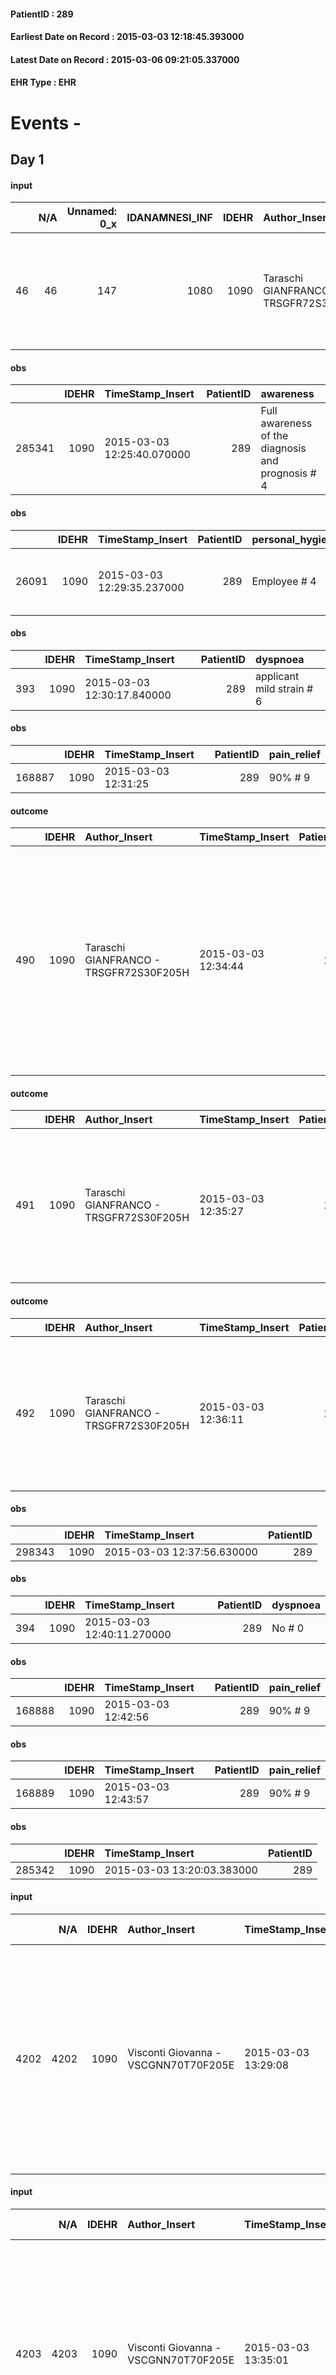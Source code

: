 
#### PatientID : 289
#### Earliest Date on Record : 2015-03-03 12:18:45.393000
#### Latest Date on Record : 2015-03-06 09:21:05.337000
#### EHR Type : EHR

# Events - 

## Day 1

#### input
|    |    N/A |   Unnamed: 0_x |   IDANAMNESI_INF |   IDEHR | Author_Insert                          | TimeStamp_Insert           | EHRType   |   PatientID |   IDDigitalSignDocument |   Non_Rilevabile_x | Note_Non_Rilevabile_x   | nutritional   | cognitivo_percettivo                                     | sonno_riposo           | perc_salute                                                                                                | rapporti_fam   | persone_vicine   | Caregiver   | Religion     |
|---:|-------:|---------------:|-----------------:|--------:|:---------------------------------------|:---------------------------|:----------|------------:|------------------------:|-------------------:|:------------------------|:--------------|:---------------------------------------------------------|:-----------------------|:-----------------------------------------------------------------------------------------------------------|:---------------|:-----------------|:------------|:-------------|
| 46 |     46 |            147 |             1080 |    1090 | Taraschi GIANFRANCO - TRSGFR72S30F205H | 2015-03-03 12:18:45.393000 | EHR       |         289 |                   28140 |                  0 | NR                      | hiccups # 2   | uncontrolled pain # 0, # 1 confusion, disorientation # 2 | daytime sleepiness # 1 | perdit√ † performance # 0; perdit√ † weight # 1; increase dell'affaticabilit√ † # 2; # 3 increase asthenia | is # 0         | N/A              | spouse      | Catholic # 0 |

#### obs
|        |   IDEHR | TimeStamp_Insert           |   PatientID | awareness                                         |
|-------:|--------:|:---------------------------|------------:|:--------------------------------------------------|
| 285341 |    1090 | 2015-03-03 12:25:40.070000 |         289 | Full awareness of the diagnosis and prognosis # 4 |

#### obs
|       |   IDEHR | TimeStamp_Insert           |   PatientID | personal_hygiene   | motor_performance                                                                       | diet       | feces_elimination   |
|------:|--------:|:---------------------------|------------:|:-------------------|:----------------------------------------------------------------------------------------|:-----------|:--------------------|
| 26091 |    1090 | 2015-03-03 12:29:35.237000 |         289 | Employee # 4       | 20% - Patient with serious impairment of organ functions, one or irreversible pi√π # 02 | Absent # 4 | Employee # 4        |

#### obs
|     |   IDEHR | TimeStamp_Insert           |   PatientID | dyspnoea                  |
|----:|--------:|:---------------------------|------------:|:--------------------------|
| 393 |    1090 | 2015-03-03 12:30:17.840000 |         289 | applicant mild strain # 6 |

#### obs
|        |   IDEHR | TimeStamp_Insert    |   PatientID | pain_relief   |
|-------:|--------:|:--------------------|------------:|:--------------|
| 168887 |    1090 | 2015-03-03 12:31:25 |         289 | 90% # 9       |

#### outcome
|     |   IDEHR | Author_Insert                          | TimeStamp_Insert    |   PatientID |   IDDigitalSignDocument |   IDPAI_VIDAS | opt_problem                         |   opt_problem_num | opt_obiettivo                                                                                                                                                                              |   opt_obiettivo_num | opt_stato_problema   |   opt_stato_problema_num | opt_interventi                                                                                                                                                                                                      |   opt_interventi_num |
|----:|--------:|:---------------------------------------|:--------------------|------------:|------------------------:|--------------:|:------------------------------------|------------------:|:-------------------------------------------------------------------------------------------------------------------------------------------------------------------------------------------|--------------------:|:---------------------|-------------------------:|:--------------------------------------------------------------------------------------------------------------------------------------------------------------------------------------------------------------------|---------------------:|
| 490 |    1090 | Taraschi GIANFRANCO - TRSGFR72S30F205H | 2015-03-03 12:34:44 |         289 |                   28156 |          1494 | Deficit in the care of s√® # 25 = 0 |                 4 | Maintain dignity ¬ † of the patient, where possible, helping him to accept their own limitations, considering himself realistic and objective (eating, bathing, dressing, delete) # 42 = 0 |                   4 | Open Problem # 1     |                        1 | PAI Implementation - Ensuring the right privacy # 182 = 0; Counseling - Encourage to express feelings about the care deficit s # 184 = 0; PAI Implementation - completely replace the activity † everyday # 183 = 0 |                    4 |

#### outcome
|     |   IDEHR | Author_Insert                          | TimeStamp_Insert    |   PatientID |   IDDigitalSignDocument |   IDPAI_VIDAS | opt_problem                    |   opt_problem_num | opt_obiettivo                |   opt_obiettivo_num | opt_stato_problema   |   opt_stato_problema_num | opt_interventi                                                                                                                                           |   opt_interventi_num |
|----:|--------:|:---------------------------------------|:--------------------|------------:|------------------------:|--------------:|:-------------------------------|------------------:|:-----------------------------|--------------------:|:---------------------|-------------------------:|:---------------------------------------------------------------------------------------------------------------------------------------------------------|---------------------:|
| 491 |    1090 | Taraschi GIANFRANCO - TRSGFR72S30F205H | 2015-03-03 12:35:27 |         289 |                   28157 |          1495 | Abnormal neurological # 30 = 0 |                 4 | Palliative sedation # 60 = 0 |                   4 | Open Problem # 1     |                        1 | PAI Implementation - properly I administer the drugs as prescription # 490 = 0; PAI Implementation - To evaluate the efficacy of drug delivery # 491 = 0 |                    4 |

#### outcome
|     |   IDEHR | Author_Insert                          | TimeStamp_Insert    |   PatientID |   IDDigitalSignDocument |   IDPAI_VIDAS | opt_problem                                                      |   opt_problem_num | opt_obiettivo                                                           |   opt_obiettivo_num | opt_stato_problema   |   opt_stato_problema_num | opt_interventi                                                                                                                             |   opt_interventi_num |
|----:|--------:|:---------------------------------------|:--------------------|------------:|------------------------:|--------------:|:-----------------------------------------------------------------|------------------:|:------------------------------------------------------------------------|--------------------:|:---------------------|-------------------------:|:-------------------------------------------------------------------------------------------------------------------------------------------|---------------------:|
| 492 |    1090 | Taraschi GIANFRANCO - TRSGFR72S30F205H | 2015-03-03 12:36:11 |         289 |                   28158 |          1496 | Impaired mobility † ¬ / limitation of physical movement # 27 = 0 |                 4 | Minimize possibilities ¬ † injury. If present, maintaining QoL # 47 = 0 |                   4 | Open Problem # 1     |                        1 | PAI Implementation - Avoid flawed positions # 294 = 0; PAI Implementation - Medicare / the wound / skin as the internal protocol # 298 = 0 |                    4 |

#### obs
|        |   IDEHR | TimeStamp_Insert           |   PatientID |
|-------:|--------:|:---------------------------|------------:|
| 298343 |    1090 | 2015-03-03 12:37:56.630000 |         289 |

#### obs
|     |   IDEHR | TimeStamp_Insert           |   PatientID | dyspnoea   |
|----:|--------:|:---------------------------|------------:|:-----------|
| 394 |    1090 | 2015-03-03 12:40:11.270000 |         289 | No # 0     |

#### obs
|        |   IDEHR | TimeStamp_Insert    |   PatientID | pain_relief   |
|-------:|--------:|:--------------------|------------:|:--------------|
| 168888 |    1090 | 2015-03-03 12:42:56 |         289 | 90% # 9       |

#### obs
|        |   IDEHR | TimeStamp_Insert    |   PatientID | pain_relief   |
|-------:|--------:|:--------------------|------------:|:--------------|
| 168889 |    1090 | 2015-03-03 12:43:57 |         289 | 90% # 9       |

#### obs
|        |   IDEHR | TimeStamp_Insert           |   PatientID |
|-------:|--------:|:---------------------------|------------:|
| 285342 |    1090 | 2015-03-03 13:20:03.383000 |         289 |

#### input
|      |    N/A |   IDEHR | Author_Insert                        | TimeStamp_Insert    | EHRType   |   PatientID |   IDDigitalSignDocument | persone_vicine   |   Unnamed: 0_y |   IDANAMNESI_MED |   Non_Rilevabile_y | Note_Non_Rilevabile_y   | diagnosis                                                                                                                                                                                                                            |
|-----:|-------:|--------:|:-------------------------------------|:--------------------|:----------|------------:|------------------------:|:-----------------|---------------:|-----------------:|-------------------:|:------------------------|:-------------------------------------------------------------------------------------------------------------------------------------------------------------------------------------------------------------------------------------|
| 4202 |   4202 |    1090 | Visconti Giovanna - VSCGNN70T70F205E | 2015-03-03 13:29:08 | EHR       |         289 |                   28186 | N/A              |            307 |             1129 |                  0 | NR                      | Nell 'October 2013 diagnosis of adenocarcinoma of the rectosigmoid junction with liver secondarismi subjected to Rt, ch, colostomy packaging and subsequent CT. Progression lung, bladder infiltration, secondarismo sacral wing sx. |

#### input
|      |    N/A |   IDEHR | Author_Insert                        | TimeStamp_Insert    | EHRType   |   PatientID |   IDDigitalSignDocument | persone_vicine   |   Unnamed: 0_y |   IDANAMNESI_MED |   Non_Rilevabile_y | Note_Non_Rilevabile_y   | diagnosis                                                                                                                                                                                                                            |
|-----:|-------:|--------:|:-------------------------------------|:--------------------|:----------|------------:|------------------------:|:-----------------|---------------:|-----------------:|-------------------:|:------------------------|:-------------------------------------------------------------------------------------------------------------------------------------------------------------------------------------------------------------------------------------|
| 4203 |   4203 |    1090 | Visconti Giovanna - VSCGNN70T70F205E | 2015-03-03 13:35:01 | EHR       |         289 |                   28188 | N/A              |            310 |             1130 |                  0 | NR                      | Nell 'October 2013 diagnosis of adenocarcinoma of the rectosigmoid junction with liver secondarismi subjected to Rt, ch, colostomy packaging and subsequent CT. Progression lung, bladder infiltration, secondarismo sacral wing sx. |

#### obs
|       |   IDEHR | TimeStamp_Insert           |   PatientID | opt_cooperation   | opt_care_giver   | asthenia   | dyspnoea    | motor_performance              | body_temp    |
|------:|--------:|:---------------------------|------------:|:------------------|:-----------------|:-----------|:------------|:-------------------------------|:-------------|
| 71473 |    1090 | 2015-03-03 18:14:32.150000 |         289 | uncooperative # 1 | This # 0         | Severe # 2 | at rest # 0 | bedridden, nontransferable # 5 | Apyrexia # 1 |

#### obs
|        |   IDEHR | TimeStamp_Insert    |   PatientID |
|-------:|--------:|:--------------------|------------:|
| 126149 |    1090 | 2015-03-03 18:15:25 |         289 |

#### obs
|       |   IDEHR | TimeStamp_Insert           |   PatientID | personal_hygiene   | motor_performance                                                                       | diet       | feces_elimination   |
|------:|--------:|:---------------------------|------------:|:-------------------|:----------------------------------------------------------------------------------------|:-----------|:--------------------|
| 26115 |    1090 | 2015-03-03 22:16:28.790000 |         289 | Employee # 4       | 20% - Patient with serious impairment of organ functions, one or irreversible pi√π # 02 | Absent # 4 | Employee # 4        |

#### obs
|        |   IDEHR | TimeStamp_Insert    |   PatientID | pain_relief   |
|-------:|--------:|:--------------------|------------:|:--------------|
| 168905 |    1090 | 2015-03-03 22:17:23 |         289 | 90% # 9       |

#### obs
|       |   IDEHR | TimeStamp_Insert           |   PatientID | mobility     | motor_performance                                                                       |
|------:|--------:|:---------------------------|------------:|:-------------|:----------------------------------------------------------------------------------------|
| 26120 |    1090 | 2015-03-04 01:54:06.150000 |         289 | Employee # 4 | 20% - Patient with serious impairment of organ functions, one or irreversible pi√π # 02 |

#### obs
|        |   IDEHR | TimeStamp_Insert    |   PatientID | pain_relief              |
|-------:|--------:|:--------------------|------------:|:-------------------------|
| 168909 |    1090 | 2015-03-04 01:55:22 |         289 | 100% - Total Relief # 10 |

#### obs
|       |   IDEHR | TimeStamp_Insert           |   PatientID | opt_cooperation   | opt_care_giver   | asthenia   | dyspnoea    | motor_performance              | body_temp    |
|------:|--------:|:---------------------------|------------:|:------------------|:-----------------|:-----------|:------------|:-------------------------------|:-------------|
| 71490 |    1090 | 2015-03-04 06:34:05.213000 |         289 | uncooperative # 1 | This # 0         | Severe # 2 | at rest # 0 | bedridden, nontransferable # 5 | Apyrexia # 1 |

#### obs
|        |   IDEHR | TimeStamp_Insert    |   PatientID |
|-------:|--------:|:--------------------|------------:|
| 126161 |    1090 | 2015-03-04 06:34:23 |         289 |

#### obs
|       |   IDEHR | TimeStamp_Insert           |   PatientID | personal_hygiene   | motor_performance                                                                       | diet       | feces_elimination   |
|------:|--------:|:---------------------------|------------:|:-------------------|:----------------------------------------------------------------------------------------|:-----------|:--------------------|
| 26136 |    1090 | 2015-03-04 10:45:13.173000 |         289 | Employee # 4       | 20% - Patient with serious impairment of organ functions, one or irreversible pi√π # 02 | Absent # 4 | Employee # 4        |

#### obs
|        |   IDEHR | TimeStamp_Insert    |   PatientID | pain_relief   |
|-------:|--------:|:--------------------|------------:|:--------------|
| 168923 |    1090 | 2015-03-04 10:50:59 |         289 | 90% # 9       |

#### obs
|     |   IDEHR | TimeStamp_Insert           |   PatientID | asthenia   | cachexia     | body_temp   |
|----:|--------:|:---------------------------|------------:|:-----------|:-------------|:------------|
| 402 |    1090 | 2015-03-04 11:57:11.920000 |         289 | Severe # 3 | cachexia # 0 | Fever # 1   |

#### obs
|       |   IDEHR | TimeStamp_Insert           |   PatientID | opt_cooperation   | opt_care_giver   | asthenia   | dyspnoea    | motor_performance              | body_temp    |
|------:|--------:|:---------------------------|------------:|:------------------|:-----------------|:-----------|:------------|:-------------------------------|:-------------|
| 71502 |    1090 | 2015-03-04 11:58:15.263000 |         289 | uncooperative # 1 | This # 0         | Severe # 2 | at rest # 0 | bedridden, nontransferable # 5 | Apyrexia # 1 |

#### obs
|        |   IDEHR | TimeStamp_Insert    |   PatientID |
|-------:|--------:|:--------------------|------------:|
| 126170 |    1090 | 2015-03-04 11:58:57 |         289 |


## Day 2

#### input
|       |    N/A |   IDEHR | Author_Insert                        | TimeStamp_Insert    | EHRType   |   PatientID |   IDDigitalSignDocument | persone_vicine   |   Unnamed: 0_x.2 |   IDDIAGNOSI_CROSSOU |   Non_Rilevabile_x.2 | ds_ICD                               |
|------:|-------:|--------:|:-------------------------------------|:--------------------|:----------|------------:|------------------------:|:-----------------|-----------------:|---------------------:|---------------------:|:-------------------------------------|
| 12774 |  12774 |    1090 | Calamida Fabrizio - CLMFRZ71S19F205R | 2015-03-04 12:30:15 | EHR       |         289 |                   28760 | N/A              |              559 |                  559 |                    0 | V667 Trattamento per cure palliative |

#### input
|       |    N/A |   IDEHR | Author_Insert                        | TimeStamp_Insert    | EHRType   |   PatientID |   IDDigitalSignDocument | persone_vicine   |   Unnamed: 0_x.2 |   IDDIAGNOSI_CROSSOU |   Non_Rilevabile_x.2 | ds_ICD                        |
|------:|-------:|--------:|:-------------------------------------|:--------------------|:----------|------------:|------------------------:|:-----------------|-----------------:|---------------------:|---------------------:|:------------------------------|
| 12778 |  12778 |    1090 | Calamida Fabrizio - CLMFRZ71S19F205R | 2015-03-04 12:31:40 | EHR       |         289 |                   28764 | N/A              |              563 |                  563 |                    0 | 1533 Tumori maligni del sigma |

#### input
|       |    N/A |   IDEHR | Author_Insert                        | TimeStamp_Insert    | EHRType   |   PatientID |   IDDigitalSignDocument | persone_vicine   |   Unnamed: 0_x.2 |   IDDIAGNOSI_CROSSOU |   Non_Rilevabile_x.2 | ds_ICD                                                                 |
|------:|-------:|--------:|:-------------------------------------|:--------------------|:----------|------------:|------------------------:|:-----------------|-----------------:|---------------------:|---------------------:|:-----------------------------------------------------------------------|
| 12780 |  12780 |    1090 | Calamida Fabrizio - CLMFRZ71S19F205R | 2015-03-04 12:31:58 | EHR       |         289 |                   28766 | N/A              |              565 |                  565 |                    0 | 1977 Tumori maligni secondari del fegato, specificati come metastatici |

#### input
|       |    N/A |   IDEHR | Author_Insert                        | TimeStamp_Insert    | EHRType   |   PatientID |   IDDigitalSignDocument | persone_vicine   |   Unnamed: 0_x.2 |   IDDIAGNOSI_CROSSOU |   Non_Rilevabile_x.2 | ds_ICD                                    |
|------:|-------:|--------:|:-------------------------------------|:--------------------|:----------|------------:|------------------------:|:-----------------|-----------------:|---------------------:|---------------------:|:------------------------------------------|
| 12781 |  12781 |    1090 | Calamida Fabrizio - CLMFRZ71S19F205R | 2015-03-04 12:32:17 | EHR       |         289 |                   28767 | N/A              |              566 |                  566 |                    0 | 1970 Tumori maligni secondari del polmone |

#### input
|       |    N/A |   IDEHR | Author_Insert                        | TimeStamp_Insert    | EHRType   |   PatientID |   IDDigitalSignDocument | persone_vicine   |   Unnamed: 0_x.2 |   IDDIAGNOSI_CROSSOU |   Non_Rilevabile_x.2 | ds_ICD                                                |
|------:|-------:|--------:|:-------------------------------------|:--------------------|:----------|------------:|------------------------:|:-----------------|-----------------:|---------------------:|---------------------:|:------------------------------------------------------|
| 12782 |  12782 |    1090 | Calamida Fabrizio - CLMFRZ71S19F205R | 2015-03-04 12:32:40 | EHR       |         289 |                   28768 | N/A              |              567 |                  567 |                    0 | 1985 Tumori maligni secondari di osso e midollo osseo |

#### input
|       |    N/A |   IDEHR | Author_Insert                        | TimeStamp_Insert    | EHRType   |   PatientID |   IDDigitalSignDocument | persone_vicine   |   Unnamed: 0_x.2 |   IDDIAGNOSI_CROSSOU |   Non_Rilevabile_x.2 | ds_ICD                                                |
|------:|-------:|--------:|:-------------------------------------|:--------------------|:----------|------------:|------------------------:|:-----------------|-----------------:|---------------------:|---------------------:|:------------------------------------------------------|
| 12783 |  12783 |    1090 | Calamida Fabrizio - CLMFRZ71S19F205R | 2015-03-04 12:34:30 | EHR       |         289 |                   28770 | N/A              |              568 |                  568 |                    0 | 1981 Tumori maligni secondari di altri organi urinari |

#### obs
|        |   IDEHR | TimeStamp_Insert    |   PatientID |
|-------:|--------:|:--------------------|------------:|
| 126182 |    1090 | 2015-03-04 17:24:09 |         289 |

#### obs
|       |   IDEHR | TimeStamp_Insert           |   PatientID | chk_ausili_presidi   | opt_care_giver   | dyspnoea    | body_temp   | agitation_behavior_freq   |
|------:|--------:|:---------------------------|------------:|:---------------------|:-----------------|:------------|:------------|:--------------------------|
| 71516 |    1090 | 2015-03-04 17:41:35.793000 |         289 | urinary catheter # 3 | This # 0         | at rest # 0 | Fever # 0   | quiet # 0                 |

#### obs
|       |   IDEHR | TimeStamp_Insert           |   PatientID | personal_hygiene   | motor_performance        | body_temp   | diet       | feces_elimination   |
|------:|--------:|:---------------------------|------------:|:-------------------|:-------------------------|:------------|:-----------|:--------------------|
| 26165 |    1090 | 2015-03-04 18:47:26.357000 |         289 | Employee # 4       | 10% - Patient dying # 01 | Fever # 1   | Absent # 4 | Employee # 4        |

#### obs
|        |   IDEHR | TimeStamp_Insert    |   PatientID | pain_relief              |
|-------:|--------:|:--------------------|------------:|:-------------------------|
| 168945 |    1090 | 2015-03-04 18:48:05 |         289 | 100% - Total Relief # 10 |

#### obs
|       |   IDEHR | TimeStamp_Insert           |   PatientID | chk_ausili_presidi   | opt_care_giver   | dyspnoea    | body_temp   | agitation_behavior_freq   |
|------:|--------:|:---------------------------|------------:|:---------------------|:-----------------|:------------|:------------|:--------------------------|
| 71523 |    1090 | 2015-03-04 20:40:26.830000 |         289 | urinary catheter # 3 | This # 0         | at rest # 0 | Fever # 0   | quiet # 0                 |

#### obs
|       |   IDEHR | TimeStamp_Insert           |   PatientID | personal_hygiene   | motor_performance        | diet       | feces_elimination   |
|------:|--------:|:---------------------------|------------:|:-------------------|:-------------------------|:-----------|:--------------------|
| 26179 |    1090 | 2015-03-05 05:17:12.140000 |         289 | Employee # 4       | 10% - Patient dying # 01 | Absent # 4 | Employee # 4        |

#### obs
|        |   IDEHR | TimeStamp_Insert    |   PatientID | pain_relief              |
|-------:|--------:|:--------------------|------------:|:-------------------------|
| 168953 |    1090 | 2015-03-05 05:18:09 |         289 | 100% - Total Relief # 10 |

#### obs
|       |   IDEHR | TimeStamp_Insert           |   PatientID | chk_ausili_presidi   | dyspnoea    |
|------:|--------:|:---------------------------|------------:|:---------------------|:------------|
| 71532 |    1090 | 2015-03-05 06:24:31.663000 |         289 | urinary catheter # 3 | at rest # 0 |

#### obs
|        |   IDEHR | TimeStamp_Insert    |   PatientID |
|-------:|--------:|:--------------------|------------:|
| 126194 |    1090 | 2015-03-05 06:25:01 |         289 |


## Day 3

#### obs
|       |   IDEHR | TimeStamp_Insert           |   PatientID | chk_ausili_presidi      | chk_ausili_incont       | opt_care_giver   | cachexia     | dyspnoea    | motor_performance              | agitation_behavior_freq   | diet       |
|------:|--------:|:---------------------------|------------:|:------------------------|:------------------------|:-----------------|:-------------|:------------|:-------------------------------|:--------------------------|:-----------|
| 71546 |    1090 | 2015-03-05 12:32:31.263000 |         289 | disposable sleepers # 1 | disposable sleepers # 1 | This # 0         | cachexia # 0 | at rest # 0 | bedridden, nontransferable # 5 | quiet # 0                 | absent # 4 |

#### obs
|        |   IDEHR | TimeStamp_Insert    |   PatientID |
|-------:|--------:|:--------------------|------------:|
| 126204 |    1090 | 2015-03-05 12:33:10 |         289 |

#### obs
|       |   IDEHR | TimeStamp_Insert           |   PatientID | personal_hygiene   | motor_performance        | body_temp   | diet       | feces_elimination   |
|------:|--------:|:---------------------------|------------:|:-------------------|:-------------------------|:------------|:-----------|:--------------------|
| 26190 |    1090 | 2015-03-05 13:21:46.070000 |         289 | Employee # 4       | 10% - Patient dying # 01 | Fever # 1   | Absent # 4 | Employee # 4        |

#### obs
|        |   IDEHR | TimeStamp_Insert    |   PatientID | pain_relief              |
|-------:|--------:|:--------------------|------------:|:-------------------------|
| 168965 |    1090 | 2015-03-05 14:38:27 |         289 | 100% - Total Relief # 10 |

#### obs
|        |   IDEHR | TimeStamp_Insert    |   PatientID |
|-------:|--------:|:--------------------|------------:|
| 126215 |    1090 | 2015-03-05 15:54:12 |         289 |

#### obs
|       |   IDEHR | TimeStamp_Insert           |   PatientID | cachexia     | dyspnoea    | body_temp   | diet       |
|------:|--------:|:---------------------------|------------:|:-------------|:------------|:------------|:-----------|
| 71558 |    1090 | 2015-03-05 15:55:49.953000 |         289 | cachexia # 0 | at rest # 0 | Fever # 0   | absent # 4 |

#### obs
|       |   IDEHR | TimeStamp_Insert           |   PatientID | personal_hygiene   | urine_elimination   | mobility   | hemorrhagic_manifestation   | speech   | cough   | nausea   | memory_deficit   | cognitive_deficit   | asthenia   | cachexia   | dyspnoea   | motor_performance   | body_temp   | mood   | diet   | cognitive_state   | feces_elimination   | consumption_help   |
|------:|--------:|:---------------------------|------------:|:-------------------|:--------------------|:-----------|:----------------------------|:---------|:--------|:---------|:-----------------|:--------------------|:-----------|:-----------|:-----------|:--------------------|:------------|:-------|:-------|:------------------|:--------------------|:-------------------|
| 26204 |    1090 | 2015-03-05 18:37:47.803000 |         289 | NR                 | NR                  | NR         | NR                          | NR       | NR      | NR       | NR               | NR                  | NR         | NR         | NR         | NR                  | NR          | NR     | NR     | NR                | NR                  | NR                 |

#### outcome
|     |   IDEHR | Author_Insert                          | TimeStamp_Insert    |   PatientID |   IDDigitalSignDocument |   IDPAI_VIDAS | opt_problem                    |   opt_problem_num | opt_obiettivo                |   opt_obiettivo_num | ds_note                      | opt_stato_problema   |   opt_stato_problema_num | opt_interventi                                                                                                                                           |   opt_interventi_num |
|----:|--------:|:---------------------------------------|:--------------------|------------:|------------------------:|--------------:|:-------------------------------|------------------:|:-----------------------------|--------------------:|:-----------------------------|:---------------------|-------------------------:|:---------------------------------------------------------------------------------------------------------------------------------------------------------|---------------------:|
| 512 |    1090 | Taraschi GIANFRANCO - TRSGFR72S30F205H | 2015-03-05 18:39:38 |         289 |                   29546 |          1516 | Abnormal neurological # 30 = 0 |                 4 | Palliative sedation # 60 = 0 |                   4 | Patient died under sedation. | closed Problem # 2   |                        2 | PAI Implementation - properly I administer the drugs as prescription # 490 = 0; PAI Implementation - To evaluate the efficacy of drug delivery # 491 = 0 |                    4 |

#### outcome
|     |   IDEHR | Author_Insert                          | TimeStamp_Insert    |   PatientID |   IDDigitalSignDocument |   IDPAI_VIDAS | opt_problem                                                      |   opt_problem_num | opt_obiettivo                                                           |   opt_obiettivo_num | ds_note      | opt_stato_problema   |   opt_stato_problema_num | opt_interventi                                                                                                                             |   opt_interventi_num |
|----:|--------:|:---------------------------------------|:--------------------|------------:|------------------------:|--------------:|:-----------------------------------------------------------------|------------------:|:------------------------------------------------------------------------|--------------------:|:-------------|:---------------------|-------------------------:|:-------------------------------------------------------------------------------------------------------------------------------------------|---------------------:|
| 513 |    1090 | Taraschi GIANFRANCO - TRSGFR72S30F205H | 2015-03-05 18:40:24 |         289 |                   29547 |          1517 | Impaired mobility † ¬ / limitation of physical movement # 27 = 0 |                 4 | Minimize possibilities ¬ † injury. If present, maintaining QoL # 47 = 0 |                   4 | No injuries. | closed Problem # 2   |                        2 | PAI Implementation - Avoid flawed positions # 294 = 0; PAI Implementation - Medicare / the wound / skin as the internal protocol # 298 = 0 |                    4 |

#### outcome
|     |   IDEHR | Author_Insert                          | TimeStamp_Insert    |   PatientID |   IDDigitalSignDocument |   IDPAI_VIDAS | opt_problem                         |   opt_problem_num | opt_obiettivo                                                                                                                                                                              |   opt_obiettivo_num | opt_stato_problema   |   opt_stato_problema_num | opt_interventi                                                                                                                                                                                                      |   opt_interventi_num |
|----:|--------:|:---------------------------------------|:--------------------|------------:|------------------------:|--------------:|:------------------------------------|------------------:|:-------------------------------------------------------------------------------------------------------------------------------------------------------------------------------------------|--------------------:|:---------------------|-------------------------:|:--------------------------------------------------------------------------------------------------------------------------------------------------------------------------------------------------------------------|---------------------:|
| 514 |    1090 | Taraschi GIANFRANCO - TRSGFR72S30F205H | 2015-03-05 18:40:53 |         289 |                   29548 |          1518 | Deficit in the care of s√® # 25 = 0 |                 4 | Maintain dignity ¬ † of the patient, where possible, helping him to accept their own limitations, considering himself realistic and objective (eating, bathing, dressing, delete) # 42 = 0 |                   4 | closed Problem # 2   |                        2 | PAI Implementation - Ensuring the right privacy # 182 = 0; Counseling - Encourage to express feelings about the care deficit s # 184 = 0; PAI Implementation - completely replace the activity † everyday # 183 = 0 |                    4 |

#### death
|    |   IDDecesso |   IDEHR | Author_Insert                        | TimeStamp_Insert    |   PatientID |   IDDigitalSignDocument | Date                | Luogo_decesso     |
|---:|------------:|--------:|:-------------------------------------|:--------------------|------------:|------------------------:|:--------------------|:------------------|
| 50 |          51 |    1090 | Calamida Fabrizio - CLMFRZ71S19F205R | 2015-03-06 09:18:36 |         289 |                   29754 | 2015-03-05 17:00:00 | Vidas Hospice # 1 |

#### obs
|        |   IDEHR | TimeStamp_Insert           |   PatientID |
|-------:|--------:|:---------------------------|------------:|
| 122017 |    1090 | 2015-03-06 09:21:05.337000 |         289 |


